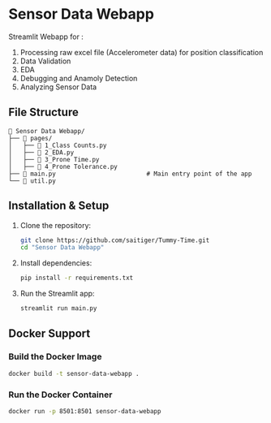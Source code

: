 # Sensor Data Webapp
Streamlit Webapp for :
1. Processing raw excel file (Accelerometer data) for position classification
2. Data Validation
3. EDA
4. Debugging and Anamoly Detection
5. Analyzing Sensor Data

## File Structure
```
📁 Sensor Data Webapp/
├── 📁 pages/
│   ├── 📄 1_Class Counts.py               
│   ├── 📄 2_EDA.py                    
│   ├── 📄 3_Prone Time.py                    
│   ├── 📄 4_Prone Tolerance.py    
├── 📄 main.py                         # Main entry point of the app  
└── 📄 util.py                         
```

## Installation & Setup
1. Clone the repository:
   ```sh
   git clone https://github.com/saitiger/Tummy-Time.git
   cd "Sensor Data Webapp"
   ```
2. Install dependencies:
   ```sh
   pip install -r requirements.txt
   ```
3. Run the Streamlit app:
   ```sh
   streamlit run main.py
   ```

## Docker Support

### Build the Docker Image
```sh
docker build -t sensor-data-webapp .
```

### Run the Docker Container
```sh
docker run -p 8501:8501 sensor-data-webapp
```
